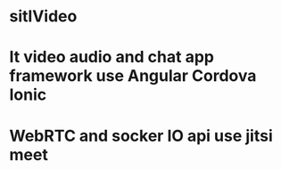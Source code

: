 # sitlVideo
# It video audio and chat app framework use Angular Cordova Ionic
# WebRTC and socker IO api use jitsi meet
